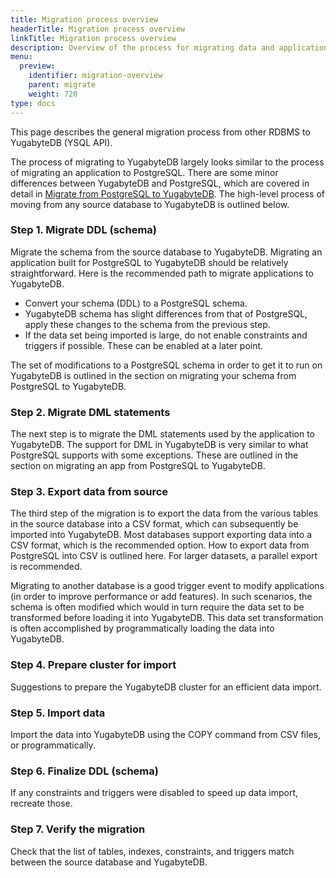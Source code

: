 ```yaml
---
title: Migration process overview
headerTitle: Migration process overview
linkTitle: Migration process overview
description: Overview of the process for migrating data and applications from other databases to YugabyteDB.
menu:
  preview:
    identifier: migration-overview
    parent: migrate
    weight: 720
type: docs
---
```


This page describes the general migration process from other RDBMS to YugabyteDB (YSQL API).

The process of migrating to YugabyteDB largely looks similar to the process of migrating an application to PostgreSQL. There are some minor differences between YugabyteDB and PostgreSQL, which are covered in detail in [Migrate from PostgreSQL to YugabyteDB](../migrate-from-postgresql/). The high-level process of moving from any source database to YugabyteDB is outlined below.

### Step 1. Migrate DDL (schema)

Migrate the schema from the source database to YugabyteDB. Migrating an application built for PostgreSQL to YugabyteDB should be relatively straightforward. Here is the recommended path to migrate applications to YugabyteDB.

* Convert your schema (DDL) to a PostgreSQL schema.
* YugabyteDB schema has slight differences from that of PostgreSQL, apply these changes to the schema from the previous step.
* If the data set being imported is large, do not enable constraints and triggers if possible. These can be enabled at a later point.

The set of modifications to a PostgreSQL schema in order to get it to run on YugabyteDB is outlined in the section on migrating your schema from PostgreSQL to YugabyteDB.

### Step 2. Migrate DML statements

The next step is to migrate the DML statements used by the application to YugabyteDB. The support for DML in YugabyteDB is very similar to what PostgreSQL supports with some exceptions. These are outlined in the section on migrating an app from PostgreSQL to YugabyteDB.

### Step 3. Export data from source

The third step of the migration is to export the data from the various tables in the source database into a CSV format, which can subsequently be imported into YugabyteDB. Most databases support exporting data into a CSV format, which is the recommended option. How to export data from PostgreSQL into CSV is outlined here. For larger datasets, a parallel export is recommended.

Migrating to another database is a good trigger event to modify applications (in order to improve performance or add features). In such scenarios, the schema is often modified which would in turn require the data set to be transformed before loading it into YugabyteDB. This data set transformation is often accomplished by programmatically loading the data into YugabyteDB.

### Step 4. Prepare cluster for import

Suggestions to prepare the YugabyteDB cluster for an efficient data import.

### Step 5. Import data

Import the data into YugabyteDB using the COPY command from CSV files, or programmatically.

### Step 6. Finalize DDL (schema)

If any constraints and triggers were disabled to speed up data import, recreate those.

### Step 7. Verify the migration

Check that the list of tables, indexes, constraints, and triggers match between the source database and YugabyteDB.
